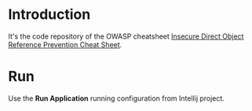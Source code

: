 # Introduction

It's the code repository of the OWASP cheatsheet [Insecure Direct Object Reference Prevention Cheat Sheet](https://www.owasp.org/index.php/Insecure_Direct_Object_Reference_Prevention_Cheat_Sheet).

# Run

Use the **Run Application** running configuration from Intellij project.
